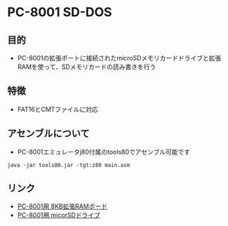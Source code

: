 # PC-8001 SD-DOS

## 目的
* PC-8001の拡張ポートに接続されたmicroSDメモリカードドライブと拡張RAMを使って、SDメモリカードの読み書きを行う

## 特徴
 * FAT16とCMTファイルに対応

## アセンブルについて
 * PC-8001エミュレータj80付属のtools80でアセンブル可能です

`java -jar tools80.jar -tgt:z80 main.asm`

## リンク
* [PC-8001用 8KB拡張RAMボード](https://github.com/chiqlappe/ram8k)
* [PC-8001用 micorSDドライブ](https://github.com/chiqlappe/sdd)

